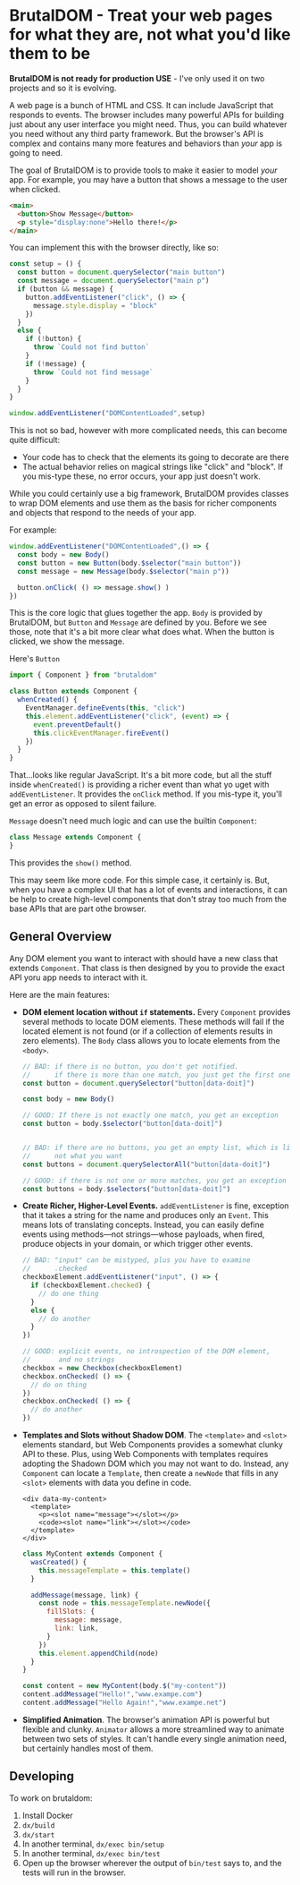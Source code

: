 # BrutalDOM - Treat your web pages for what they are, not what you'd like them to be

**BrutalDOM is not ready for production USE** - I've only used it on two projects and so it is evolving.

A web page is a bunch of HTML and CSS. It can include JavaScript that responds to events.  The browser includes
many powerful APIs for building just about any user interface you might need.  Thus, you can build whatever you
need without any third party framework. But the browser's API is complex and contains many more features and
behaviors than *your* app is going to need.

The goal of BrutalDOM is to provide tools to make it easier to model *your* app.  For example, you may have a button
that shows a message to the user when clicked.

```html
<main>
  <button>Show Message</button>
  <p style="display:none">Hello there!</p>
</main>
```

You can implement this with the browser directly, like so:

```javascript
const setup = () {
  const button = document.querySelector("main button")
  const message = document.querySelector("main p")
  if (button && message) {
    button.addEventListener("click", () => {
      message.style.display = "block"
    })
  }
  else {
    if (!button) {
      throw `Could not find button`
    }
    if (!message) {
      throw `Could not find message`
    }
  }
}

window.addEventListener("DOMContentLoaded",setup)
```

This is not so bad, however with more complicated needs, this can become quite difficult:

* Your code has to check that the elements its going to decorate are there
* The actual behavior relies on magical strings like "click" and "block". If you mis-type these, no error occurs, your app just doesn't work.

While you could certainly use a big framework, BrutalDOM provides classes to wrap DOM elements and use them as the basis for richer
components and objects that respond to the needs of your app.

For example:

```javascript
window.addEventListener("DOMContentLoaded",() => {
  const body = new Body()
  const button = new Button(body.$selector("main button"))
  const message = new Message(body.$selector("main p"))

  button.onClick( () => message.show() )
})
```

This is the core logic that glues together the app.  `Body` is provided by BrutalDOM, but `Button` and `Message` are defined by you.  Before we see those, note that it's a bit more clear what does what.  When the button is clicked, we show the message.

Here's `Button`

```javascript
import { Component } from "brutaldom"

class Button extends Component {
  whenCreated() {
    EventManager.defineEvents(this, "click")
    this.element.addEventListener("click", (event) => {
      event.preventDefault()
      this.clickEventManager.fireEvent()
    })
  }
}
```

That…looks like regular JavaScript.  It's a bit more code, but all the stuff inside `whenCreated()` is providing a richer event
than what yo uget with `addEventListener`.  It provides the `onClick` method. If you mis-type it, you'll get an error as opposed
to silent failure.

`Message` doesn't need much logic and can use the builtin `Component`:

```javascript
class Message extends Component {
}
```

This provides the `show()` method.

This may seem like more code. For this simple case, it certainly is. But, when you have a complex UI that has a lot of events and
interactions, it can be help to create high-level components that don't stray too much from the base APIs that are part othe
browser.

## General Overview

Any DOM element you want to interact with should have a new class that extends `Component`.  That class is then designed by you
to provide the exact API yoru app needs to interact with it.

Here are the main features:

* **DOM element location without `if` statements.** Every `Component` provides several methods to locate DOM elements. These
methods will fail if the located element is not found (or if a collection of elements results in zero elements).  The `Body`
class allows you to locate elements from the `<body>`.

  ```javascript
  // BAD: if there is no button, you don't get notified.
  //      if there is more than one match, you just get the first one
  const button = document.querySelector("button[data-doit]")

  const body = new Body()

  // GOOD: If there is not exactly one match, you get an exception
  const button = body.$selector("button[data-doit]")


  // BAD: if there are no buttons, you get an empty list, which is likely 
  //      not what you want
  const buttons = document.querySelectorAll("button[data-doit]")

  // GOOD: if there is not one or more matches, you get an exception
  const buttons = body.$selectors("button[data-doit]")
  ```
* **Create Richer, Higher-Level Events.**  `addEventListener` is fine, exception that it takes a string for the name and produces
only an `Event`.  This means lots of translating concepts.  Instead, you can easily define events using methods—not strings—whose
payloads, when fired, produce objects in your domain, or which trigger other events.

  ```javascript
  // BAD: "input" can be mistyped, plus you have to examine
  //      .checked
  checkboxElement.addEventListener("input", () => {
    if (checkboxElement.checked) {
      // do one thing
    }
    else {
      // do another
    }
  })

  // GOOD: explicit events, no introspection of the DOM element,
  //       and no strings
  checkbox = new Checkbox(checkboxElement)
  checkbox.onChecked( () => {
    // do on thing
  })
  checkbox.onChecked( () => {
    // do another
  })
  ```
* **Templates and Slots without Shadow DOM**.  The `<template>` and `<slot>` elements standard, but Web Components provides a
somewhat clunky API to these. Plus, using Web Components with templates requires adopting the Shadown DOM which you may not want
to do.  Instead, any `Component` can locate a `Template`, then create a `newNode` that fills in any `<slot>` elements with data
you define in code.

  ```
  <div data-my-content>
    <template>
      <p><slot name="message"></slot></p>
      <code><slot name="link"></slot></code>
    </template>
  </div>

  ```
  ```javascript
  class MyContent extends Component {
    wasCreated() {
      this.messageTemplate = this.template()
    }

    addMessage(message, link) {
      const node = this.messageTemplate.newNode({
        fillSlots: {
          message: message,
          link: link,
        }
      })
      this.element.appendChild(node)
    }
  }

  const content = new MyContent(body.$("my-content"))
  content.addMessage("Hello!","www.exampe.com")
  content.addMessage("Hello Again!","www.exampe.net")
  ```
* **Simplified Animation**. The browser's animation API is powerful but flexible and clunky.  `Animator` allows a more
streamlined way to animate between two sets of styles.  It can't handle every single animation need, but certainly handles most
of them.

## Developing

To work on brutaldom:

1. Install Docker
2. `dx/build`
3. `dx/start`
4. In another terminal, `dx/exec bin/setup`
5. In another terminal, `dx/exec bin/test`
6. Open up the browser wherever the output of `bin/test` says to, and the tests will run in the browser.
